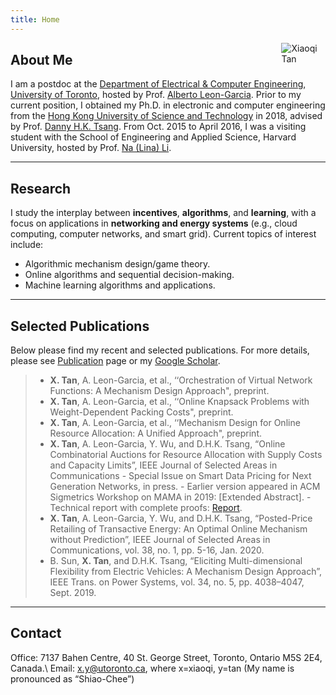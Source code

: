 ```yaml
---
title: Home
---
```


[<img src="/img/xiaoqi.png" style="max-width:14%;min-width:40px;float:right;" alt="Xiaoqi Tan" />](https://xiaoqitan.org)

## About Me
I am a postdoc at the [Department of Electrical & Computer Engineering](https://www.ece.utoronto.ca), [University of Toronto](https://utoronto.ca), hosted by Prof. [Alberto Leon-Garcia](https://www.nal.utoronto.ca/).  Prior to my current position, I obtained my Ph.D. in electronic and computer engineering from the [Hong Kong University of Science and Technology](https://www.ust.hk/) in 2018, advised by Prof. [Danny H.K. Tsang](https://eetsang.home.ece.ust.hk/).  From Oct. 2015 to April 2016, I was a visiting student with the School of Engineering and Applied Science, Harvard University, hosted by Prof. [Na (Lina) Li](https://nali.seas.harvard.edu/).

---
## Research
I study the interplay between **incentives**, **algorithms**, and **learning**, with a focus on applications in **networking and energy systems** (e.g., cloud computing, computer networks, and smart grid). Current topics of interest include:

- Algorithmic mechanism design/game theory.
- Online algorithms and sequential decision-making.
- Machine learning algorithms and applications.


----
## Selected Publications
Below please find my recent and selected publications. For more details, please see [Publication](/publications) page or my [Google Scholar](https://scholar.google.com/citations?user=drR_WcAAAAAJ&hl=en/).


> - **X. Tan**, A. Leon-Garcia, et al., ‘‘Orchestration of Virtual Network Functions: A Mechanism Design Approach", preprint.
> - **X. Tan**, A. Leon-Garcia, et al., ‘‘Online Knapsack Problems with Weight-Dependent Packing Costs", preprint.
> - **X. Tan**, A. Leon-Garcia, et al., ‘‘Mechanism Design for Online Resource Allocation: A Unified Approach", preprint.
> - **X. Tan**, A. Leon-Garcia, Y. Wu, and D.H.K. Tsang, “Online Combinatorial Auctions for Resource Allocation with Supply Costs and Capacity Limits”, IEEE Journal of Selected Areas in Communications - Special Issue on Smart Data Pricing for Next Generation Networks, in press.
    - Earlier version appeared in ACM Sigmetrics Workshop on MAMA in 2019: [Extended Abstract].
    - Technical report with complete proofs: [Report](/documents/pdf). 
> - **X. Tan**, A. Leon-Garcia, Y. Wu, and D.H.K. Tsang, “Posted-Price Retailing of Transactive Energy: An Optimal Online Mechanism without Prediction”, IEEE Journal of Selected Areas in Communications, vol. 38, no. 1, pp. 5-16, Jan. 2020.
> - B. Sun, **X. Tan**, and D.H.K. Tsang, “Eliciting Multi-dimensional Flexibility from Electric Vehicles: A Mechanism Design Approach”, IEEE Trans. on Power Systems, vol. 34, no. 5, pp. 4038–4047, Sept. 2019.

---
## Contact

Office: 7137 Bahen Centre, 40 St. George Street, Toronto, Ontario M5S 2E4, Canada.\\
Email: x.y@utoronto.ca, where x=xiaoqi, y=tan (My name is pronounced as “Shiao-Chee”)
